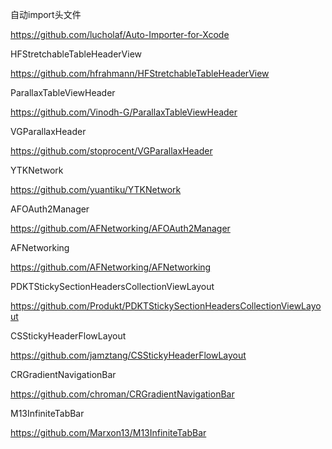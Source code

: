 自动import头文件

https://github.com/lucholaf/Auto-Importer-for-Xcode

HFStretchableTableHeaderView

https://github.com/hfrahmann/HFStretchableTableHeaderView

ParallaxTableViewHeader

https://github.com/Vinodh-G/ParallaxTableViewHeader

VGParallaxHeader

https://github.com/stoprocent/VGParallaxHeader

YTKNetwork

https://github.com/yuantiku/YTKNetwork

AFOAuth2Manager

https://github.com/AFNetworking/AFOAuth2Manager

AFNetworking

https://github.com/AFNetworking/AFNetworking

PDKTStickySectionHeadersCollectionViewLayout

https://github.com/Produkt/PDKTStickySectionHeadersCollectionViewLayout

CSStickyHeaderFlowLayout

https://github.com/jamztang/CSStickyHeaderFlowLayout

CRGradientNavigationBar

https://github.com/chroman/CRGradientNavigationBar

M13InfiniteTabBar

https://github.com/Marxon13/M13InfiniteTabBar
